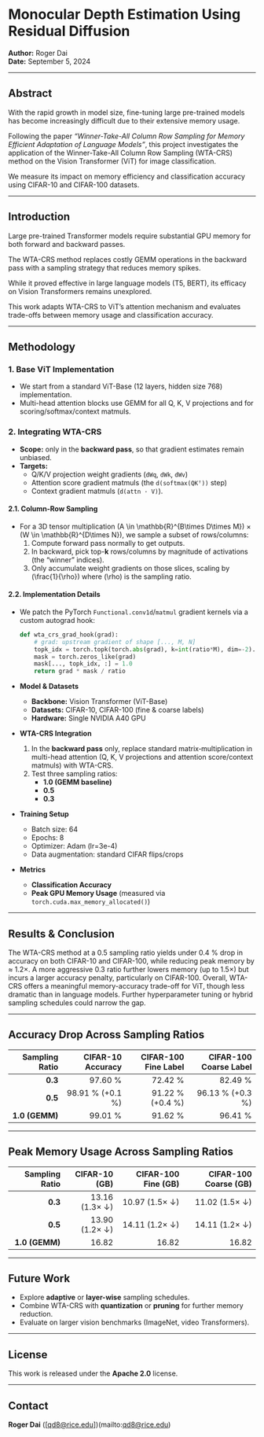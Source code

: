 # Monocular Depth Estimation Using Residual Diffusion

**Author:** Roger Dai  
**Date:** September 5, 2024

---

## Abstract

With the rapid growth in model size, fine-tuning large pre-trained models has become increasingly difficult due to their extensive memory usage.

Following the paper *“Winner-Take-All Column Row Sampling for Memory Efficient Adaptation of Language Models”*, this project investigates the application of the Winner-Take-All Column Row Sampling (WTA-CRS) method on the Vision Transformer (ViT) for image classification.

We measure its impact on memory efficiency and classification accuracy using CIFAR-10 and CIFAR-100 datasets.

---

## Introduction

Large pre-trained Transformer models require substantial GPU memory for both forward and backward passes.

The WTA-CRS method replaces costly GEMM operations in the backward pass with a sampling strategy that reduces memory spikes.

While it proved effective in large language models (T5, BERT), its efficacy on Vision Transformers remains unexplored.

This work adapts WTA-CRS to ViT’s attention mechanism and evaluates trade-offs between memory usage and classification accuracy.

---

## Methodology

### 1. Base ViT Implementation  

- We start from a standard ViT-Base (12 layers, hidden size 768) implementation.  
- Multi-head attention blocks use GEMM for all Q, K, V projections and for scoring/softmax/context matmuls.

### 2. Integrating WTA-CRS  

- **Scope:** only in the **backward pass**, so that gradient estimates remain unbiased.  
- **Targets:**  
  - Q/K/V projection weight gradients (`dWq`, `dWk`, `dWv`)  
  - Attention score gradient matmuls (the `d(softmax(QKᵀ))` step)  
  - Context gradient matmuls (`d(attn · V)`).

#### 2.1. Column-Row Sampling  

- For a 3D tensor multiplication \(A \in \mathbb{R}^{B\times D\times M}\) × \(W \in \mathbb{R}^{D\times N}\), we sample a subset of rows/columns:  
  1. Compute forward pass normally to get outputs.  
  2. In backward, pick top-**k** rows/columns by magnitude of activations (the “winner” indices).  
  3. Only accumulate weight gradients on those slices, scaling by \(\frac{1}{\rho}\) where \(\rho\) is the sampling ratio.

#### 2.2. Implementation Details  

- We patch the PyTorch `Functional.conv1d`/`matmul` gradient kernels via a custom autograd hook:  
  ```python
  def wta_crs_grad_hook(grad):
      # grad: upstream gradient of shape [..., M, N]
      topk_idx = torch.topk(torch.abs(grad), k=int(ratio*M), dim=-2).indices
      mask = torch.zeros_like(grad)
      mask[..., topk_idx, :] = 1.0
      return grad * mask / ratio

- **Model & Datasets**  
  - **Backbone:** Vision Transformer (ViT-Base)  
  - **Datasets:** CIFAR-10, CIFAR-100 (fine & coarse labels)  
  - **Hardware:** Single NVIDIA A40 GPU  

- **WTA-CRS Integration**  
  1. In the **backward pass** only, replace standard matrix‐multiplication in multi-head attention (Q, K, V projections and attention score/context matmuls) with WTA-CRS.  
  2. Test three sampling ratios:  
     - **1.0 (GEMM baseline)**  
     - **0.5**  
     - **0.3**  

- **Training Setup**  
  - Batch size: 64  
  - Epochs: 8  
  - Optimizer: Adam (lr=3e-4)  
  - Data augmentation: standard CIFAR flips/crops  

- **Metrics**  
  - **Classification Accuracy**  
  - **Peak GPU Memory Usage** (measured via `torch.cuda.max_memory_allocated()`)

---

## Results & Conclusion

The WTA-CRS method at a 0.5 sampling ratio yields under 0.4 % drop in accuracy on both CIFAR-10 and CIFAR-100, while reducing peak memory by ≈ 1.2×. 
A more aggressive 0.3 ratio further lowers memory (up to 1.5×) but incurs a larger accuracy penalty, particularly on CIFAR-100. Overall, WTA-CRS offers
a meaningful memory-accuracy trade-off for ViT, though less dramatic than in language models. Further hyperparameter tuning or hybrid sampling 
schedules could narrow the gap.

---

## Accuracy Drop Across Sampling Ratios

| Sampling Ratio | CIFAR-10 Accuracy | CIFAR-100 Fine Label | CIFAR-100 Coarse Label |
|---------------:|------------------:|---------------------:|-----------------------:|
| **0.3**        | 97.60 %           | 72.42 %              | 82.49 %                |
| **0.5**        | 98.91 % (+0.1 %)  | 91.22 % (+0.4 %)     | 96.13 % (+0.3 %)       |
| **1.0 (GEMM)** | 99.01 %           | 91.62 %              | 96.41 %                |

---

## Peak Memory Usage Across Sampling Ratios

| Sampling Ratio | CIFAR-10 (GB)     | CIFAR-100 Fine (GB)  | CIFAR-100 Coarse (GB)  |
|---------------:|------------------:|---------------------:|-----------------------:|
| **0.3**        | 13.16 (1.3× ↓)    | 10.97 (1.5× ↓)       | 11.02 (1.5× ↓)         |
| **0.5**        | 13.90 (1.2× ↓)    | 14.11 (1.2× ↓)       | 14.11 (1.2× ↓)         |
| **1.0 (GEMM)** | 16.82              | 16.82                | 16.82                  |

---

## Future Work

- Explore **adaptive** or **layer-wise** sampling schedules.  
- Combine WTA-CRS with **quantization** or **pruning** for further memory reduction.  
- Evaluate on larger vision benchmarks (ImageNet, video Transformers).  

---

## License

This work is released under the **Apache 2.0** license.

---

## Contact

**Roger Dai** ([qd8@rice.edu])(mailto:qd8@rice.edu)  
